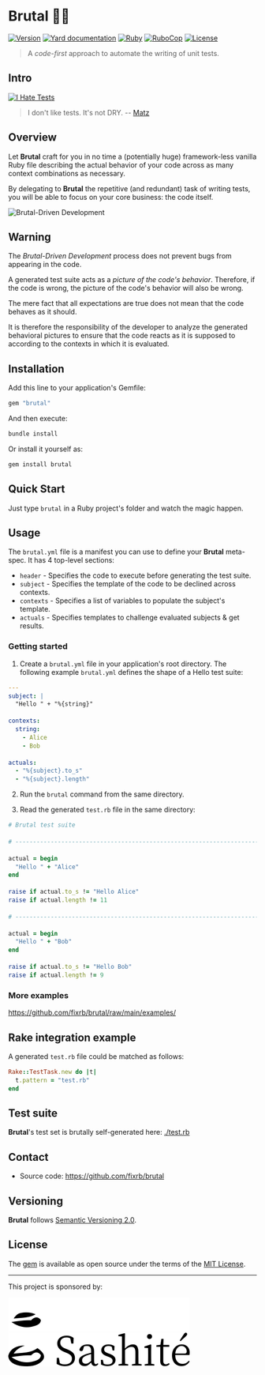 # Brutal 💎🔨

[![Version](https://img.shields.io/github/v/tag/fixrb/brutal?label=Version&logo=github)](https://github.com/fixrb/brutal/tags)
[![Yard documentation](https://img.shields.io/badge/Yard-documentation-blue.svg?logo=github)](https://rubydoc.info/github/fixrb/brutal/main)
[![Ruby](https://github.com/fixrb/brutal/workflows/Ruby/badge.svg?branch=main)](https://github.com/fixrb/brutal/actions?query=workflow%3Aruby+branch%3Amain)
[![RuboCop](https://github.com/fixrb/brutal/workflows/RuboCop/badge.svg?branch=main)](https://github.com/fixrb/brutal/actions?query=workflow%3Arubocop+branch%3Amain)
[![License](https://img.shields.io/github/license/fixrb/brutal?label=License&logo=github)](https://github.com/fixrb/brutal/raw/main/LICENSE.md)

> A _code-first_ approach to automate the writing of unit tests.

## Intro

[![I Hate Tests](https://github.com/fixrb/brutal/raw/main/img/rubyhack-2019-ruby3-what-s-missing-by-yukihiro-matsumoto.jpg)](https://www.youtube.com/embed/cmOt9HhszCI?start=1732&end=1736 "I don't like tests. It's not DRY.")

> I don't like tests. It's not DRY.
> -- [Matz](https://github.com/matz)

## Overview

Let __Brutal__ craft for you in no time a (potentially huge) framework-less vanilla Ruby file describing the actual behavior of your code across as many context combinations as necessary.

By delegating to __Brutal__ the repetitive (and redundant) task of writing tests, you will be able to focus on your core business: the code itself.

![Brutal-Driven Development](https://github.com/fixrb/brutal/raw/main/img/brutal-driven-development.jpg)

## Warning

The _Brutal-Driven Development_ process does not prevent bugs from appearing in the code.

A generated test suite acts as a _picture of the code's behavior_. Therefore, if the code is wrong, the picture of the code's behavior will also be wrong.

The mere fact that all expectations are true does not mean that the code behaves as it should.

It is therefore the responsibility of the developer to analyze the generated behavioral pictures to ensure that the code reacts as it is supposed to according to the contexts in which it is evaluated.

## Installation

Add this line to your application's Gemfile:

```ruby
gem "brutal"
```

And then execute:

```sh
bundle install
```

Or install it yourself as:

```sh
gem install brutal
```

## Quick Start

Just type `brutal` in a Ruby project's folder and watch the magic happen.

## Usage

The `brutal.yml` file is a manifest you can use to define your __Brutal__ meta-spec.
It has 4 top-level sections:

* `header` - Specifies the code to execute before generating the test suite.
* `subject` - Specifies the template of the code to be declined across contexts.
* `contexts` - Specifies a list of variables to populate the subject's template.
* `actuals` - Specifies templates to challenge evaluated subjects & get results.

### Getting started

1. Create a `brutal.yml` file in your application's root directory.
The following example `brutal.yml` defines the shape of a Hello test suite:

```yaml
---
subject: |
  "Hello " + "%{string}"

contexts:
  string:
    - Alice
    - Bob

actuals:
  - "%{subject}.to_s"
  - "%{subject}.length"
```

2. Run the `brutal` command from the same directory.

3. Read the generated `test.rb` file in the same directory:

```ruby
# Brutal test suite

# ------------------------------------------------------------------------------

actual = begin
  "Hello " + "Alice"
end

raise if actual.to_s != "Hello Alice"
raise if actual.length != 11

# ------------------------------------------------------------------------------

actual = begin
  "Hello " + "Bob"
end

raise if actual.to_s != "Hello Bob"
raise if actual.length != 9
```

### More examples

https://github.com/fixrb/brutal/raw/main/examples/

## Rake integration example

A generated `test.rb` file could be matched as follows:

```ruby
Rake::TestTask.new do |t|
  t.pattern = "test.rb"
end
```

## Test suite

__Brutal__'s test set is brutally self-generated here: [./test.rb](https://github.com/fixrb/brutal/blob/main/test.rb)

## Contact

* Source code: https://github.com/fixrb/brutal

## Versioning

__Brutal__ follows [Semantic Versioning 2.0](https://semver.org/).

## License

The [gem](https://rubygems.org/gems/brutal) is available as open source under the terms of the [MIT License](https://github.com/fixrb/brutal/raw/main/LICENSE.md).

***

This project is sponsored by:

![Sashité logo](img/sponsor/dark/en/sashite.png#gh-dark-mode-only "Sashité")
![Sashité logo](img/sponsor/light/en/sashite.png#gh-light-mode-only "Sashité")
